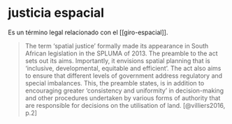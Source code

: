 # justicia espacial
Es un término legal relacionado con el [[giro-espacial]].

>The term ‘spatial justice’ formally made its appearance in South African legislation in the SPLUMA of 2013. The preamble to the act sets out its aims. Importantly, it envisions spatial planning that is ‘inclusive, developmental, equitable and efficient’. The act also aims to ensure that different levels of government address regulatory and special imbalances. This, the preamble states, is in addition to encouraging greater ‘consistency and uniformity’ in decision-making and other procedures undertaken by various forms of authority that are responsible for decisions on the utilisation of land. [@villiers2016, p.2]
